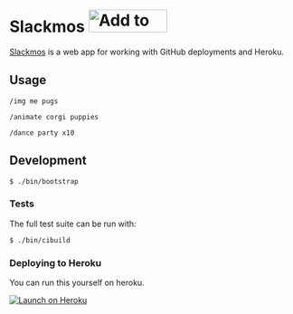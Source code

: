
# Slackmos <a href="https://slackmos.herokuapp.com/auth/slack"><img alt="Add to Slack" height="40" width="139" src="https://platform.slack-edge.com/img/add_to_slack.png" srcset="https://platform.slack-edge.com/img/add_to_slack.png 1x, https://platform.slack-edge.com/img/add_to_slack@2x.png 2x" /></a>

[Slackmos](https://github.com/atmos/slackmos) is a web app for working with GitHub deployments and Heroku.

## Usage

```console
/img me pugs
```

```console
/animate corgi puppies
```

```console
/dance party x10
```

## Development

```
$ ./bin/bootstrap
```

### Tests

The full test suite can be run with:

```
$ ./bin/cibuild
```

### Deploying to Heroku

You can run this yourself on heroku.

[![Launch on Heroku](https://www.herokucdn.com/deploy/button.svg)](https://heroku.com/deploy?template=https://github.com/atmos/slackmos)
